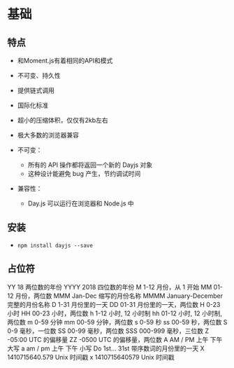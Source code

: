 # 基础

## 特点

+ 和Moment.js有着相同的API和模式
+ 不可变、持久性
+ 提供链式调用
+ 国际化标准
+ 超小的压缩体积，仅仅有2kb左右
+ 极大多数的浏览器兼容

+ 不可变：
  + 所有的 API 操作都将返回一个新的 Dayjs 对象
  + 这种设计能避免 bug 产生，节约调试时间

+ 兼容性：
  + Day.js 可以运行在浏览器和 Node.js 中

## 安装

+ `npm install dayjs --save`

## 占位符

  YY    18                两位数的年份
  YYYY  2018              四位数的年份
  M      1-12              月份，从 1 开始
  MM     01-12             月份，两位数
  MMM    Jan-Dec           缩写的月份名称
  MMMM   January-December  完整的月份名称
  D      1-31              月份里的一天
  DD     01-31             月份里的一天，两位数
  H      0-23              小时
  HH     00-23             小时，两位数
  h      1-12              小时, 12 小时制
  hh     01-12             小时, 12 小时制, 两位数
  m      0-59              分钟
  mm     00-59             分钟，两位数
  s      0-59              秒
  ss     00-59             秒，两位数
  S      0-9               毫秒，一位数
  SS     00-99             毫秒，两位数
  SSS    000-999           毫秒，三位数
  Z      -05:00            UTC 的偏移量
  ZZ     -0500             UTC 的偏移量，两位数
  A      AM / PM           上午 下午 大写
  a      am / pm           上午 下午 小写
  Do     1st... 31st       带序数词的月份里的一天
  X      1410715640.579    Unix 时间戳
  x      1410715640579     Unix 时间戳
